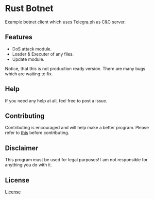 # Rust Botnet
Example botnet client which uses Telegra.ph as C&C server.

## Features
* DoS attack module.
* Loader & Executer of any files.
* Update module.

Notice, that this is not production ready version. 
There are many bugs which are waiting to fix.

## Help
 
If you need any help at all, feel free to post a issue.
 
## Contributing
 
Contributing is encouraged and will help make a better program. Please refer to [this](https://gist.github.com/MarcDiethelm/7303312) before contributing.



## Disclaimer
This program must be used for legal purposes! 
I am not responsible for anything you do with it.

## License
[License](https://github.com/Ookldev/rust_botnet/blob/master/license)
